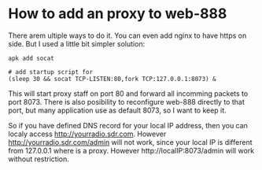 # How to add an proxy to web-888
There arem ultiple ways to do it. You can even add nginx to have https on side. But I used a little bit simpler solution:

```
apk add socat

# add startup script for
(sleep 30 && socat TCP-LISTEN:80,fork TCP:127.0.0.1:8073) &
```

This will start proxy staff on port 80 and forward all incomming packets to port 8073. There is also posibility to reconfigure web-888 directly to that port,
but many application use as default 8073, so I want to keep it.

So if you have defined DNS record for your local IP address, then you can localy access  http://yourradio.sdr.com. However http://yourradio.sdr.com/admin will not work, since
your local IP is different from 127.0.0.1 where is a proxy. However http://localIP:8073/admin will work without restriction.
